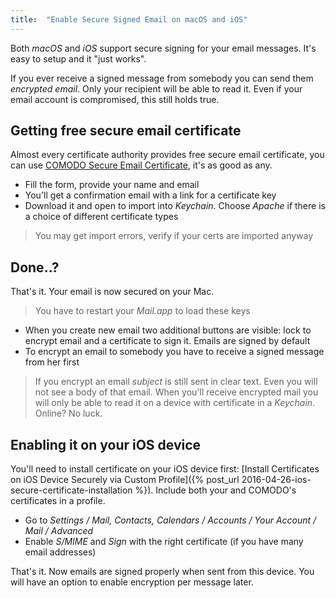```yaml
---
title:  "Enable Secure Signed Email on macOS and iOS"
---
```


Both *macOS* and *iOS* support secure signing for your email messages. It's easy to setup and it "just works".

If you ever receive a signed message from somebody you can send them *encrypted email*. Only your recipient will be able to read it. Even if your email account is compromised, this still holds true.

<!--more-->

## Getting free secure email certificate

Almost every certificate authority provides free secure email certificate, you can use [COMODO Secure Email Certificate](https://secure.comodo.com/products/frontpage?area=SecureEmailCertificate), it's as good as any.

  - Fill the form, provide your name and email
  - You'll get a confirmation email with a link for a certificate key
  - Download it and open to import into *Keychain*. Choose *Apache* if there is a choice of different certificate types

> You may get import errors, verify if your certs are imported anyway

## Done..?

That's it. Your email is now secured on your Mac.

> You have to restart your *Mail.app* to load these keys

  - When you create new email two additional buttons are visible: lock to encrypt email and a certificate to sign it. Emails are signed by default
  - To encrypt an email to somebody you have to receive a signed message from her first

> If you encrypt an email *subject* is still sent in clear text. Even you will not see a body of that email. When you'll receive encrypted mail you will only be able to read it on a device with certificate in a *Keychain*. Online? No luck.

## Enabling it on your iOS device

You'll need to install certificate on your iOS device first: [Install Certificates on iOS Device Securely via Custom Profile]({% post_url 2016-04-26-ios-secure-certificate-installation %}). Include both your and COMODO's certificates in a profile.

  - Go to *Settings / Mail, Contacts, Calendars / Accounts / Your Account / Mail / Advanced*
  - Enable *S/MIME* and *Sign* with the right certificate (if you have many email addresses)

That's it. Now emails are signed properly when sent from this device. You will have an option to enable encryption per message later.
